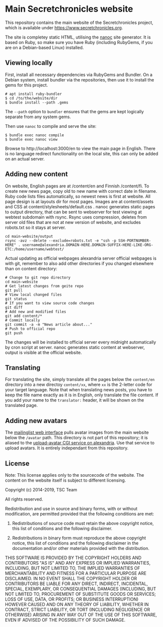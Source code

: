Main Secretchronicles website
=============================

This repository contains the main website of the Secretchronicles
project, which is available under https://www.secretchronicles.org.

The site is completey static HTML, utilising the
[nanoc](http://nanoc.ws) site generator. It is based on Ruby, so make
sure you have Ruby (including RubyGems, if you are on a Debian-based
Linux) installed.

Viewing locally
---------------

First, install all necessary dependencies via RubyGems and Bundler. On
a Debian system, install bundler via the repositories, then use it to
install the gems for this project.

~~~~~~~~~~~~~~~~
# apt install ruby-bundler
$ cd /to/the/website/dir
$ bundle install --path .gems
~~~~~~~~~~~~~~~~

The `--path` option to `bundler` ensures that the gems are kept
logically separate from any system gems.

Then use `nanoc` to compile and serve the site:

~~~~~~~~~~~~~~~~
$ bundle exec nanoc compile
$ bundle exec nanoc view
~~~~~~~~~~~~~~~~

Browse to http://localhost:3000/en to view the main page in
English. There is no language redirect functionality on the local
site, this can only be added on an actual server.

Adding new content
------------------

On website, English pages are at /content/en and Finnish /content/fi.
To create new news page, copy old to new name with correct date in filename.
Ruby code lists files automatically, so newest news is first at website.
All page design is at layouts dir for most pages. Images are at
content/assets and CSS at content/stylesheets/default.css .
nanoc generates static pages to output directory, that can be sent to webserver
for test viewing at webtest subdomain with rsync. Rsync uses compression,
deletes from server old files that are not at new version of website,
and excludes robots.txt so it stays at server.

~~~~~~~~~~~~~~~~
cd main-website/output
rsync -avz --delete --exclude=robots.txt -e "ssh -p SSH-PORTNUMBER-HERE" . username@alexandria.DOMAIN-HERE.DOMAIN-SUFFIX-HERE-LIKE-ORG-ETC:/home/username/webtest/
~~~~~~~~~~~~~~~~

Actual updating as official webpages alexandria server official webpages
is with git, remember to also add other directories if you changed elsewhere
than on content directory:

~~~~~~~~~~~~~~~~
# Change to git repo directory
cd main-website
# Get latest changes from geite repo
git pull
# View local changed files
git status
# If you want to view source code changes
git diff
# Add new and modified files
git add content/*
# Commit locally
git commit -a -m "News article about..."
# Push to official repo
git push
~~~~~~~~~~~~~~~~

The changes will be installed to official server every midnight automatically
by cron script at server. nanoc generates static content at webserver, output
is visible at the official website.

Translating
-----------

For translating the site, simply translate all the pages below the
`content/en` directory into a new directoy `content/xx`, where `xx` is
the 2-letter code for your target language. Note that when translating
news posts, you have to keep the file name exactly as it is in
English, only translate the file content. If you add your name to the
`translator:` header, it will be shown on the translated page.

Adding new avatars
------------------

The [mailinglist web interface](https://lists.secretchronicles.org)
pulls avatar images from the main website below the `/avatar`
path. This directory is not part of this repository; it is aliased to
the [upload-avatar CGI service on
alexandria](https://secretchronicles.org/upload-avatar). Use that
service to upload avatars. It is entirely independant from this
repository.

License
-------

Note: This license applies only to the sourcecode of the website. The
content on the website itself is subject to different licensing.

Copyright (c) 2014-2019, TSC Team

All rights reserved.

Redistribution and use in source and binary forms, with or without
modification, are permitted provided that the following conditions are
met:

1. Redistributions of source code must retain the above copyright
notice, this list of conditions and the following disclaimer.

2. Redistributions in binary form must reproduce the above copyright
notice, this list of conditions and the following disclaimer in the
documentation and/or other materials provided with the distribution.

THIS SOFTWARE IS PROVIDED BY THE COPYRIGHT HOLDERS AND CONTRIBUTORS
"AS IS" AND ANY EXPRESS OR IMPLIED WARRANTIES, INCLUDING, BUT NOT
LIMITED TO, THE IMPLIED WARRANTIES OF MERCHANTABILITY AND FITNESS FOR
A PARTICULAR PURPOSE ARE DISCLAIMED. IN NO EVENT SHALL THE COPYRIGHT
HOLDER OR CONTRIBUTORS BE LIABLE FOR ANY DIRECT, INDIRECT, INCIDENTAL,
SPECIAL, EXEMPLARY, OR CONSEQUENTIAL DAMAGES (INCLUDING, BUT NOT
LIMITED TO, PROCUREMENT OF SUBSTITUTE GOODS OR SERVICES; LOSS OF USE,
DATA, OR PROFITS; OR BUSINESS INTERRUPTION) HOWEVER CAUSED AND ON ANY
THEORY OF LIABILITY, WHETHER IN CONTRACT, STRICT LIABILITY, OR TORT
(INCLUDING NEGLIGENCE OR OTHERWISE) ARISING IN ANY WAY OUT OF THE USE
OF THIS SOFTWARE, EVEN IF ADVISED OF THE POSSIBILITY OF SUCH DAMAGE.
